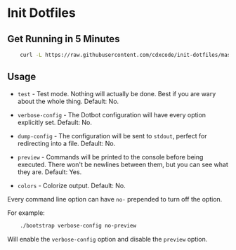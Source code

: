 Init Dotfiles
=============

Get Running in 5 Minutes
------------------------

```bash
    curl -L https://raw.githubusercontent.com/cdxcode/init-dotfiles/master/bin/install | fish
```

Usage
--------------------

- `test` - Test mode. Nothing will actually be done. Best if you are wary
    about the whole thing. Default: No.

- `verbose-config` - The Dotbot configuration will have every option
    explicitly set. Default: No.

- `dump-config` - The configuration will be sent to `stdout`, perfect for
    redirecting into a file. Default: No.

- `preview` - Commands will be printed to the console before being executed.
    There won't be newlines between them, but you can see what they are. Default:
    Yes.

- `colors` - Colorize output. Default: No.

Every command line option can have `no-` prepended to turn off the option.

For example:

```bash
    ./bootstrap verbose-config no-preview
```

Will enable the `verbose-config` option and disable the `preview` option.

[cdxcode]: https://github.com/cdxcode/cdxcode
